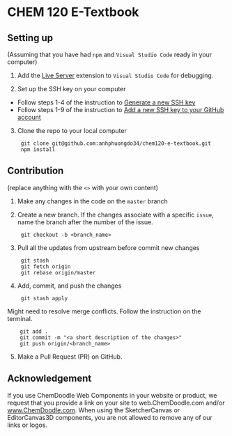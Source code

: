 # CHEM 120 E-Textbook

## Setting up

(Assuming that you have had `npm` and `Visual Studio Code` ready in your computer)
1. Add the [Live Server](https://marketplace.visualstudio.com/items?itemName=ritwickdey.LiveServer) extension to `Visual Studio Code` for debugging.

2. Set up the SSH key on your computer
  
  - Follow steps 1-4 of the instruction to [Generate a new SSH key](https://docs.github.com/en/authentication/connecting-to-github-with-ssh/generating-a-new-ssh-key-and-adding-it-to-the-ssh-agent#generating-a-new-ssh-key)
  - Follow steps 1-9 of the instruction to [Add a new SSH key to your GitHub account](https://docs.github.com/en/authentication/connecting-to-github-with-ssh/generating-a-new-ssh-key-and-adding-it-to-the-ssh-agent#generating-a-new-ssh-key)

3. Clone the repo to your local computer

        git clone git@github.com:anhphuongdo34/chem120-e-textbook.git
        npm install
        
## Contribution
(replace anything with the `<>` with your own content)

1. Make any changes in the code on the `master` branch

2. Create a new branch. If the changes associate with a specific `issue`, name the branch after the number of the issue.

        git checkout -b <branch_name>

3. Pull all the updates from upstream before commit new changes

        git stash
        git fetch origin
        git rebase origin/master

4. Add, commit, and push the changes

        git stash apply
        
Might need to resolve merge conflicts. Follow the instruction on the terminal.

        git add .
        git commit -m "<a short description of the changes>"
        git push origin/<branch_name>

5. Make a Pull Request (PR) on GitHub.

## Acknowledgement

If you use ChemDoodle Web Components in your website or product, we request that you provide a link on your site to web.ChemDoodle.com and/or www.ChemDoodle.com. When using the SketcherCanvas or EditorCanvas3D components, you are not allowed to remove any of our links or logos.
